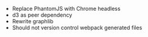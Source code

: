 - Replace PhantomJS with Chrome headless
- d3 as peer dependency
- Rewrite graphlib
- Should not version control webpack generated files
